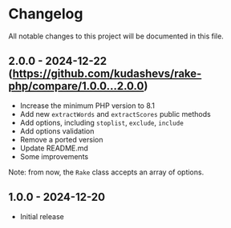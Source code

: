 # Changelog

All notable changes to this project will be documented in this file.

## 2.0.0 - 2024-12-22 (https://github.com/kudashevs/rake-php/compare/1.0.0...2.0.0)

- Increase the minimum PHP version to 8.1
- Add new `extractWords` and `extractScores` public methods
- Add options, including `stoplist`, `exclude`, `include`
- Add options validation
- Remove a ported version
- Update README.md
- Some improvements

Note: from now, the `Rake` class accepts an array of options.

## 1.0.0 - 2024-12-20

- Initial release